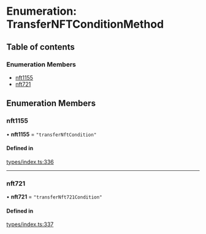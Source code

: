 # Enumeration: TransferNFTConditionMethod

## Table of contents

### Enumeration Members

- [nft1155](TransferNFTConditionMethod.md#nft1155)
- [nft721](TransferNFTConditionMethod.md#nft721)

## Enumeration Members

### nft1155

• **nft1155** = ``"transferNftCondition"``

#### Defined in

[types/index.ts:336](https://github.com/nevermined-io/react-components/blob/9a583d0/catalog/src/types/index.ts#L336)

___

### nft721

• **nft721** = ``"transferNft721Condition"``

#### Defined in

[types/index.ts:337](https://github.com/nevermined-io/react-components/blob/9a583d0/catalog/src/types/index.ts#L337)
